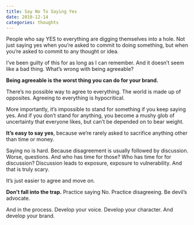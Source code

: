 ```yaml
---
title: Say No To Saying Yes
date: 2010-12-14
categories: thoughts
---
```


People who say YES to everything are digging themselves into a hole. Not just saying yes when you’re asked to commit to doing something, but when you’re asked to commit to any thought or idea.

I’ve been guilty of this for as long as I can remember. And it doesn’t seem like a bad thing. What’s wrong with being agreeable?

**Being agreeable is the worst thing you can do for your brand.**

There’s no possible way to agree to everything. The world is made up of opposites. Agreeing to everything is hypocritical.

More importantly, it’s impossible to stand for something if you keep saying yes. And if you don’t stand for anything, you become a mushy glob of uncertainty that everyone likes, but can’t be depended on to bear weight.

**It’s easy to say yes**, because we’re rarely asked to sacrifice anything other than time or money.

Saying no is hard. Because disagreement is usually followed by discussion. Worse, questions. And who has time for those? Who has time for for discussion? Discussion leads to exposure, exposure to vulnerability. And that is truly scary.

It’s just easier to agree and move on.

**Don’t fall into the trap.** Practice saying No. Practice disagreeing. Be devil’s advocate.

And in the process. Develop your voice. Develop your character. And develop your brand.
